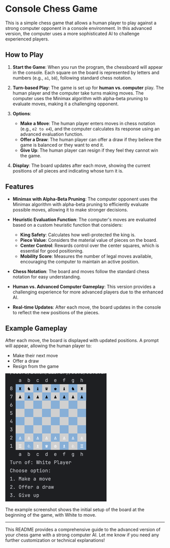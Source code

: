 # Console Chess Game

This is a simple chess game that allows a human player to play against a strong computer opponent in a console environment. In this advanced version, the computer uses a more sophisticated AI to challenge experienced players.

## How to Play

1. **Start the Game**: When you run the program, the chessboard will appear in the console. Each square on the board is represented by letters and numbers (e.g., `a1`, `b8`), following standard chess notation.

2. **Turn-based Play**: The game is set up for **human vs. computer** play. The human player and the computer take turns making moves. The computer uses the Minimax algorithm with alpha-beta pruning to evaluate moves, making it a challenging opponent.

3. **Options**:
    - **Make a Move**: The human player enters moves in chess notation (e.g., `e2 to e4`), and the computer calculates its response using an advanced evaluation function.
    - **Offer a Draw**: The human player can offer a draw if they believe the game is balanced or they want to end it.
    - **Give Up**: The human player can resign if they feel they cannot win the game.

4. **Display**: The board updates after each move, showing the current positions of all pieces and indicating whose turn it is.

## Features

- **Minimax with Alpha-Beta Pruning**: The computer opponent uses the Minimax algorithm with alpha-beta pruning to efficiently evaluate possible moves, allowing it to make stronger decisions.
- **Heuristic Evaluation Function**: The computer's moves are evaluated based on a custom heuristic function that considers:
    - **King Safety**: Calculates how well-protected the king is.
    - **Piece Value**: Considers the material value of pieces on the board.
    - **Center Control**: Rewards control over the center squares, which is essential for good positioning.
    - **Mobility Score**: Measures the number of legal moves available, encouraging the computer to maintain an active position.

- **Chess Notation**: The board and moves follow the standard chess notation for easy understanding.
- **Human vs. Advanced Computer Gameplay**: This version provides a challenging experience for more advanced players due to the enhanced AI.
- **Real-time Updates**: After each move, the board updates in the console to reflect the new positions of the pieces.

## Example Gameplay

After each move, the board is displayed with updated positions. A prompt will appear, allowing the human player to:
- Make their next move
- Offer a draw
- Resign from the game

![img.png](img.png)

The example screenshot shows the initial setup of the board at the beginning of the game, with White to move.

---

This README provides a comprehensive guide to the advanced version of your chess game with a strong computer AI. Let me know if you need any further customization or technical explanations!
